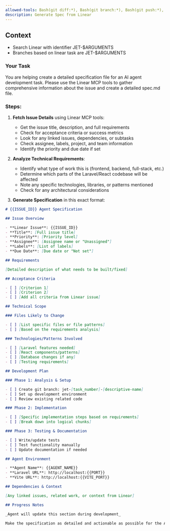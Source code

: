 ```yaml
---
allowed-tools: Bash(git diff:*), Bash(git branch:*), Bash(git push:*), Bash(git commit:*))
description: Generate Spec from Linear
---
```


## Context

- Search Linear with identifier JET-$ARGUMENTS
- Branches based on linear task are JET-$ARGUMENTS

### Your Task

You are helping create a detailed specification file for an AI agent development task. Please use the Linear MCP tools to gather comprehensive information about the issue and create a detailed spec.md file.

### Steps:

1. **Fetch Issue Details** using Linear MCP tools:

   - Get the issue title, description, and full requirements
   - Check for acceptance criteria or success metrics
   - Look for any linked issues, dependencies, or subtasks
   - Check assignee, labels, project, and team information
   - Identify the priority and due date if set

2. **Analyze Technical Requirements**:

   - Identify what type of work this is (frontend, backend, full-stack, etc.)
   - Determine which parts of the Laravel/React codebase will be affected
   - Note any specific technologies, libraries, or patterns mentioned
   - Check for any architectural considerations

3. **Generate Specification** in this exact format:

```markdown
# {{ISSUE_ID}} Agent Specification

## Issue Overview

- **Linear Issue**: {{ISSUE_ID}}
- **Title**: [Full issue title]
- **Priority**: [Priority level]
- **Assignee**: [Assignee name or "Unassigned"]
- **Labels**: [List of labels]
- **Due Date**: [Due date or "Not set"]

## Requirements

[Detailed description of what needs to be built/fixed]

## Acceptance Criteria

- [ ] [Criterion 1]
- [ ] [Criterion 2]
- [ ] [Add all criteria from Linear issue]

## Technical Scope

### Files Likely to Change

- [ ] [List specific files or file patterns]
- [ ] [Based on the requirements analysis]

### Technologies/Patterns Involved

- [ ] [Laravel features needed]
- [ ] [React components/patterns]
- [ ] [Database changes if any]
- [ ] [Testing requirements]

## Development Plan

### Phase 1: Analysis & Setup

- [ ] Create git branch: jet-[task_number]-[descriptive-name]
- [ ] Set up development environment
- [ ] Review existing related code

### Phase 2: Implementation

- [ ] [Specific implementation steps based on requirements]
- [ ] [Break down into logical chunks]

### Phase 3: Testing & Documentation

- [ ] Write/update tests
- [ ] Test functionality manually
- [ ] Update documentation if needed

## Agent Environment

- **Agent Name**: {{AGENT_NAME}}
- **Laravel URL**: http://localhost:{{PORT}}
- **Vite URL**: http://localhost:{{VITE_PORT}}

## Dependencies & Context

[Any linked issues, related work, or context from Linear]

## Progress Notes

_Agent will update this section during development_

Make the specification as detailed and actionable as possible for the AI agent that will work on this task.
```
